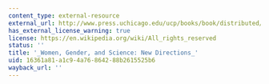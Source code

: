 ```yaml
---
content_type: external-resource
external_url: http://www.press.uchicago.edu/ucp/books/book/distributed/O/bo3683405.html
has_external_license_warning: true
license: https://en.wikipedia.org/wiki/All_rights_reserved
status: ''
title: '_Women, Gender, and Science: New Directions_'
uid: 16361a81-a1c9-4a76-8642-88b2615525b6
wayback_url: ''
---
```

